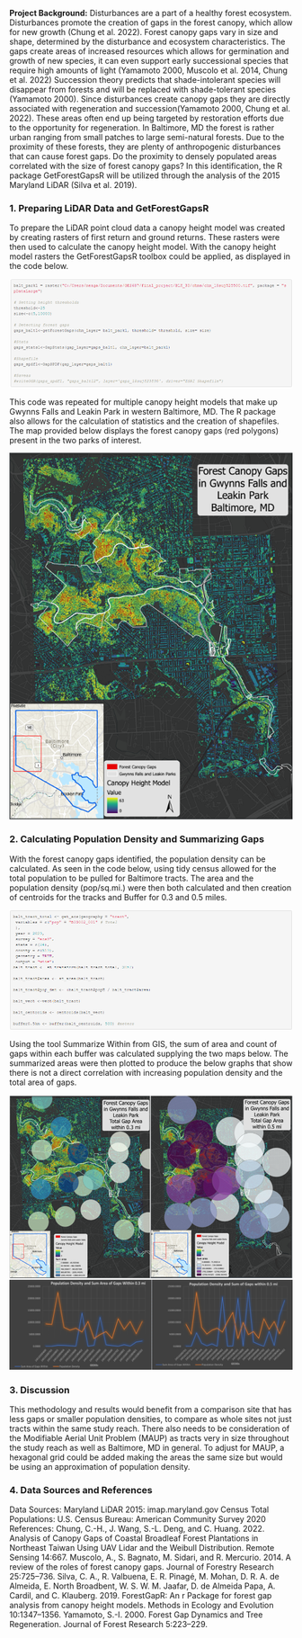 **Project Background:**  Disturbances are a part of a healthy forest ecosystem. Disturbances promote the creation of gaps in the forest canopy, which allow for new growth (Chung et al. 2022). Forest canopy gaps vary in size and shape, determined by the disturbance and ecosystem characteristics. The gaps create areas of increased resources which allows for germination and growth of new species, it can even support early successional species that require high amounts of light (Yamamoto 2000, Muscolo et al. 2014, Chung et al. 2022) Succession theory predicts that shade-intolerant species will disappear from forests and will be replaced with shade-tolerant species (Yamamoto 2000). Since disturbances create canopy gaps they are directly associated with regeneration and succession(Yamamoto 2000, Chung et al. 2022). These areas often end up being targeted by restoration efforts due to the opportunity for regeneration.
  In Baltimore, MD the forest is rather urban ranging from small patches to large semi-natural forests. Due to the proximity of these forests, they are plenty of anthropogenic disturbances that can cause forest gaps.  Do the proximity to densely populated areas correlated with the size of forest canopy gaps? In this identification, the R package GetForestGapsR will be utilized through the analysis of the 2015 Maryland LiDAR (Silva et al. 2019).

### 1. Preparing LiDAR Data and GetForestGapsR

To prepare the LiDAR point cloud data a canopy height model was created by creating rasters of first return and ground returns. These rasters were then used to calculate the canopy height model. With the canopy height model rasters the GetForestGapsR toolbox could be applied, as displayed in the code below.


<img src="/final_project/get_forest_gap.png?raw=true"/>


This code was repeated for multiple canopy height models that make up Gwynns Falls and Leakin Park in western Baltimore, MD. The R package also allows for the calculation of statistics and the creation of shapefiles. The map provided below displays the forest canopy gaps (red polygons) present in the two parks of interest. 


<img src="/final_project/gaps_Layout.png?raw=true"/>

### 2. Calculating Population Density and Summarizing Gaps 

With the forest canopy gaps identified, the population density can be calculated. As seen in the code below, using tidy census allowed for the total population to be pulled for Baltimore tracts. The area and the population density (pop/sq.mi.) were then both calculated and then creation of centroids for the tracks and Buffer for 0.3 and 0.5 miles. 


<img src="/final_project/pop_data.png?raw=true"/>

Using the tool Summarize Within from GIS, the sum of area and count of gaps within each buffer was calculated supplying the two maps below. The summarized areas were then plotted to produce the below graphs that show there is not a direct correlation with increasing population density and the total area of gaps. 


<img src="/final_project/twomaps.png?raw=true"/>

<img src="/final_project/two_graphs.png?raw=true"/>

### 3. Discussion 

This methodology and results would benefit from a comparison site that has less gaps or smaller population densities, to compare as whole sites not just tracts within the same study reach. There also needs to be consideration of the Modifiable Aerial Unit Problem (MAUP) as tracts very in size throughout the study reach as well as Baltimore, MD in general. To adjust for MAUP, a hexagonal grid could be added making the areas the same size but would be using an approximation of population density.  

### 4. Data Sources and References 

Data Sources:
Maryland LiDAR 2015: imap.maryland.gov
Census Total Populations: U.S. Census Bureau: American Community Survey 2020
References:
Chung, C.-H., J. Wang, S.-L. Deng, and C. Huang. 2022. Analysis of Canopy Gaps of Coastal Broadleaf Forest Plantations in Northeast Taiwan Using UAV Lidar and the Weibull Distribution. Remote Sensing 14:667.
Muscolo, A., S. Bagnato, M. Sidari, and R. Mercurio. 2014. A review of the roles of forest canopy gaps. Journal of Forestry Research 25:725–736.
Silva, C. A., R. Valbuena, E. R. Pinagé, M. Mohan, D. R. A. de Almeida, E. North Broadbent, W. S. W. M. Jaafar, D. de Almeida Papa, A. Cardil, and C. Klauberg. 2019. ForestGapR: An r Package for forest gap analysis from canopy height models. Methods in Ecology and Evolution 10:1347–1356.
Yamamoto, S.-I. 2000. Forest Gap Dynamics and Tree Regeneration. Journal of Forest Research 5:223–229.



